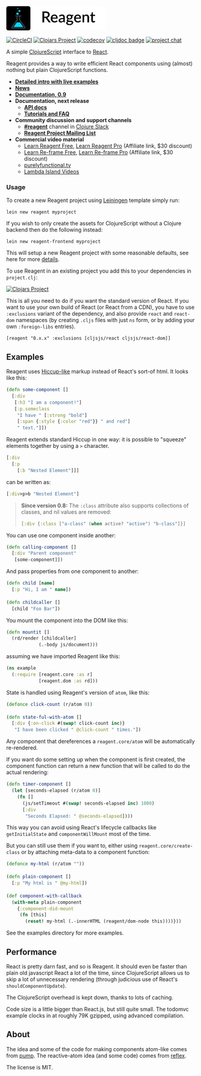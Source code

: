 <img src="logo/logo-text.png" width="264px" alt="Reagent">

[![CircleCI](https://circleci.com/gh/reagent-project/reagent.svg?style=svg)](https://circleci.com/gh/reagent-project/reagent)
[![Clojars Project](https://img.shields.io/clojars/v/clj-kondo.svg)](https://clojars.org/clj-kondo)
[![codecov](https://codecov.io/gh/reagent-project/reagent/branch/master/graph/badge.svg)](https://codecov.io/gh/reagent-project/reagent)
[![cljdoc badge](https://cljdoc.org/badge/reagent/reagent)](https://cljdoc.org/d/reagent/reagent/CURRENT)
[![project chat](https://img.shields.io/badge/slack-join_chat-brightgreen.svg)](https://clojurians.slack.com/archives/C0620C0C8)

A simple [ClojureScript](http://github.com/clojure/clojurescript) interface to [React](http://facebook.github.io/react/).

Reagent provides a way to write efficient React components using (almost) nothing but plain ClojureScript functions.

  * **[Detailed intro with live examples](http://reagent-project.github.io/)**
  * **[News](http://reagent-project.github.io/news/index.html)**
  * **[Documentation, 0.9](https://cljdoc.org/d/reagent/reagent/0.9.1/doc/documentation-index)**
  * **Documentation, next release**
      * **[API docs](http://reagent-project.github.io/docs/master/)**
      * **[Tutorials and FAQ](https://github.com/reagent-project/reagent/tree/master/doc)**
  * **Community discussion and support channels**
    * **[#reagent](https://clojurians.slack.com/messages/reagent/)** channel in [Clojure Slack](http://clojurians.net/)
    * **[Reagent Project Mailing List](https://groups.google.com/forum/#!forum/reagent-project)**
  * **Commercial video material**
    * [Learn Reagent Free](https://www.jacekschae.com/learn-reagent-free/tycit?coupon=REAGENT), [Learn Reagent Pro](https://www.jacekschae.com/learn-reagent-pro/tycit?coupon=REAGENT) (Affiliate link, $30 discount)
    * [Learn Re-frame Free](https://www.jacekschae.com/learn-re-frame-free/tycit?coupon=REAGENT), [Learn Re-frame Pro](https://www.jacekschae.com/learn-re-frame-pro/tycit?coupon=REAGENT) (Affiliate link, $30 discount)
    * [purelyfunctional.tv ](https://purelyfunctional.tv/guide/reagent/)
    * [Lambda Island Videos](https://lambdaisland.com/collections/react-reagent-re-frame)

### Usage

To create a new Reagent project using [Leiningen](http://leiningen.org/) template simply run:

    lein new reagent myproject

If you wish to only create the assets for ClojureScript without a Clojure backend then do the following instead:

    lein new reagent-frontend myproject

This will setup a new Reagent project with some reasonable defaults, see here for more [details](https://github.com/reagent-project/reagent-template).

To use Reagent in an existing project you add this to your dependencies in `project.clj`:

[![Clojars Project](http://clojars.org/reagent/latest-version.svg)](http://clojars.org/reagent) <br>

This is all you need to do if you want the standard version of React. If you want to use your own build of React (or React from a CDN), you have to use `:exclusions` variant of the dependency, and also provide `react` and `react-dom` namespaces (by creating `.cljs` files with just `ns` form, or by adding your own `:foreign-libs` entries).

    [reagent "0.x.x" :exclusions [cljsjs/react cljsjs/react-dom]]

## Examples

Reagent uses [Hiccup-like](https://github.com/weavejester/hiccup) markup instead of React's sort-of html. It looks like this:

```clj
(defn some-component []
  [:div
   [:h3 "I am a component!"]
   [:p.someclass
    "I have " [:strong "bold"]
    [:span {:style {:color "red"}} " and red"]
    " text."]])
```

Reagent extends standard Hiccup in one way: it is possible to "squeeze" elements together by using a `>` character.

```clj
[:div
  [:p
    [:b "Nested Element"]]]
```

can be written as:

```clj
[:div>p>b "Nested Element"]
```

> **Since version 0.8:** The `:class` attribute also supports collections of classes, and nil values are removed:
>
> ```clj
> [:div {:class ["a-class" (when active? "active") "b-class"]}]
> ```

You can use one component inside another:

```clj
(defn calling-component []
  [:div "Parent component"
   [some-component]])
```

And pass properties from one component to another:

```clj
(defn child [name]
  [:p "Hi, I am " name])

(defn childcaller []
  [child "Foo Bar"])
```

You mount the component into the DOM like this:

```clj
(defn mountit []
  (rd/render [childcaller]
            (.-body js/document)))
```

assuming we have imported Reagent like this:

```clj
(ns example
  (:require [reagent.core :as r]
            [reagent.dom :as rd]))
```

State is handled using Reagent's version of `atom`, like this:

```clj
(defonce click-count (r/atom 0))

(defn state-ful-with-atom []
  [:div {:on-click #(swap! click-count inc)}
   "I have been clicked " @click-count " times."])
```

Any component that dereferences a `reagent.core/atom` will be automatically re-rendered.

If you want do some setting up when the component is first created, the component function can return a new function that will be called to do the actual rendering:

```clj
(defn timer-component []
  (let [seconds-elapsed (r/atom 0)]
    (fn []
      (js/setTimeout #(swap! seconds-elapsed inc) 1000)
      [:div
       "Seconds Elapsed: " @seconds-elapsed])))
```

This way you can avoid using React's lifecycle callbacks like `getInitialState` and `componentWillMount` most of the time.

But you can still use them if you want to, either using `reagent.core/create-class` or by attaching meta-data to a component function:

```clj
(defonce my-html (r/atom ""))

(defn plain-component []
  [:p "My html is " @my-html])

(def component-with-callback
  (with-meta plain-component
    {:component-did-mount
     (fn [this]
       (reset! my-html (.-innerHTML (reagent/dom-node this))))}))
```

See the examples directory for more examples.


## Performance

React is pretty darn fast, and so is Reagent. It should even be faster than plain old javascript React a lot of the time, since ClojureScript allows us to skip a lot of unnecessary rendering (through judicious use of React's `shouldComponentUpdate`).

The ClojureScript overhead is kept down, thanks to lots of caching.

Code size is a little bigger than React.js, but still quite small. The todomvc example clocks in at roughly 79K gzipped, using advanced compilation.

## About

The idea and some of the code for making components atom-like comes from [pump](https://github.com/piranha/pump).
The reactive-atom idea (and some code) comes from [reflex](https://github.com/lynaghk/reflex).

The license is MIT.
